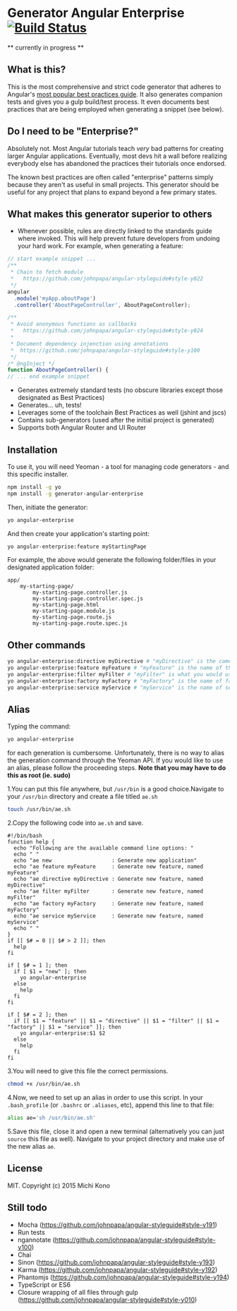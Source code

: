 # Generator Angular Enterprise [![Build Status](https://travis-ci.org/michikono/generator-angular-enterprise.svg?branch=master)](https://travis-ci.org/michikono/generator-angular-enterprise)

** currently in progress **


## What is this?

This is the most comprehensive and strict code generator that adheres to Angular's
[most popular best practices guide](https://github.com/johnpapa/angular-styleguide). It also generates companion tests and gives you a gulp build/test process. It even documents best practices that are being employed when generating a snippet (see below).

## Do I need to be "Enterprise?"

Absolutely not. Most Angular tutorials teach _very_ bad patterns for creating larger Angular 
applications. Eventually, most devs hit a wall before realizing everybody else has abandoned 
the practices their tutorials once endorsed.

The known best practices are often called "enterprise" patterns simply because they aren't as 
useful in small projects. This generator should be useful for any project that plans to expand 
beyond a few primary states.


## What makes this generator superior to others

* Whenever possible, rules are directly linked to the standards guide where invoked. This will help prevent future 
  developers from undoing your hard work. For example, when generating a feature:
````javascript
// start example snippet ...
/**
 * Chain to fetch module
 *   https://github.com/johnpapa/angular-styleguide#style-y022
 */
angular
  .module('myApp.aboutPage')
  .controller('AboutPageController', AboutPageController);

/**
 * Avoid anonymous functions as callbacks
 *   https://github.com/johnpapa/angular-styleguide#style-y024
 *
 * Document dependency injenction using annotations
 *  https://github.com/johnpapa/angular-styleguide#style-y100
 */
/* @ngInject */
function AboutPageController() {
// ... end example snippet
````
* Generates extremely standard tests (no obscure libraries except those designated as Best Practices) 
* Generates... uh, tests!
* Leverages some of the toolchain Best Practices as well (jshint and jscs)
* Contains sub-generators (used after the initial project is generated)
* Supports both Angular Router and UI Router

## Installation

To use it, you will need Yeoman - a tool for managing code generators - and this specific installer.

```bash
npm install -g yo
npm install -g generator-angular-enterprise
```

Then, initiate the generator:

```bash
yo angular-enterprise
```

And then create your application's starting point:

```bash
yo angular-enterprise:feature myStartingPage
```

For example, the above would generate the following folder/files in your designated application folder:

    app/
        my-starting-page/
            my-starting-page.controller.js
            my-starting-page.controller.spec.js
            my-starting-page.html
            my-starting-page.module.js
            my-starting-page.route.js
            my-starting-page.route.spec.js


## Other commands

```bash
yo angular-enterprise:directive myDirective # "myDirective" is the camel case representation of your directive name
yo angular-enterprise:feature myFeature # "myFeature" is the name of the module (will generate a controller/routes)
yo angular-enterprise:filter myFilter # "myFilter" is what you would use in the HTML
yo angular-enterprise:factory myFactory # "myFactory" is the name of factory
yo angular-enterprise:service myService # "myService" is the name of service (singleton)
```

## Alias

Typing the command:

```bash
yo angular-enterprise
```

for each generation is cumbersome. Unfortunately, there is no way to alias the generation command through the Yeoman API. If you would like to use an alias, please follow the proceeding steps.
**Note that you may have to do this as root (ie. sudo)**

1.You can put this file anywhere, but `/usr/bin` is a good choice.Navigate to your `/usr/bin` directory and create a file titled `ae.sh`

```bash
touch /usr/bin/ae.sh
```

2.Copy the following code into `ae.sh` and save.

```
#!/bin/bash
function help {
  echo "Following are the available command line options: "
  echo " "
  echo "ae new                   : Generate new application"
  echo "ae feature myFeature     : Generate new feature, named myFeature"
  echo "ae directive myDirective : Generate new feature, named myDirective"
  echo "ae filter myFilter       : Generate new feature, named myFilter"
  echo "ae factory myFactory     : Generate new feature, named myFactory"
  echo "ae service myService     : Generate new feature, named myService"
  echo " "
}
if [[ $# = 0 || $# > 2 ]]; then
  help
fi

if [ $# = 1 ]; then
  if [ $1 = "new" ]; then
    yo angular-enterprise
  else
    help
  fi
fi

if [ $# = 2 ]; then
  if [[ $1 = "feature" || $1 = "directive" || $1 = "filter" || $1 = "factory" || $1 = "service" ]]; then
    yo angular-enterprise:$1 $2
  else
    help
  fi
fi

```

3.You will need to give this file the correct permissions.

```bash
chmod +x /usr/bin/ae.sh
```

4.Now, we need to set up an alias in order to use this script. In your `.bash_profile` (or `.bashrc` or `.aliases`, etc), append this line to that file:

```bash
alias ae='sh /usr/bin/ae.sh'
```

5.Save this file, close it and open a new terminal (alternatively you can just `source` this file as well). Navigate to your project directory and make use of the new alias `ae`.


## License

MIT. Copyright (c) 2015 Michi Kono


## Still todo ##

* Mocha (https://github.com/johnpapa/angular-styleguide#style-y191)
* Run tests
* ngannotate (https://github.com/johnpapa/angular-styleguide#style-y100)
* Chai 
* Sinon (https://github.com/johnpapa/angular-styleguide#style-y193)
* Karma (https://github.com/johnpapa/angular-styleguide#style-y192)
* Phantomjs (https://github.com/johnpapa/angular-styleguide#style-y194)
* TypeScript or ES6
* Closure wrapping of all files through gulp (https://github.com/johnpapa/angular-styleguide#style-y010)
